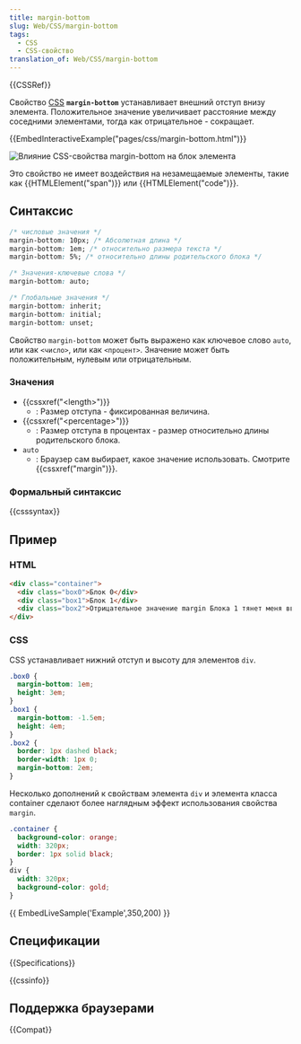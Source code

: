```yaml
---
title: margin-bottom
slug: Web/CSS/margin-bottom
tags:
  - CSS
  - CSS-свойство
translation_of: Web/CSS/margin-bottom
---
```


{{CSSRef}}

Свойство [CSS](/ru/docs/CSS) **`margin-bottom`** устанавливает внешний отступ внизу элемента. Положительное значение увеличивает расстояние между соседними элементами, тогда как отрицательное - сокращает.

{{EmbedInteractiveExample("pages/css/margin-bottom.html")}}

![Влияние CSS-свойства margin-bottom на блок элемента](margin-bottomru.png)

Это свойство не имеет воздействия на незамещаемые элементы, такие как {{HTMLElement("span")}} или {{HTMLElement("code")}}.

## Синтаксис

```css
/* числовые значения */
margin-bottom: 10px; /* Абсолютная длина */
margin-bottom: 1em; /* относительно размера текста */
margin-bottom: 5%; /* относительно длины родительского блока */

/* Значения-ключевые слова */
margin-bottom: auto;

/* Глобальные значения */
margin-bottom: inherit;
margin-bottom: initial;
margin-bottom: unset;
```

Свойство `margin-bottom` может быть выражено как ключевое слово `auto`, или как `<число>`, или как `<процент>`. Значение может быть положительным, нулевым или отрицательным.

### Значения

- {{cssxref("&lt;length&gt;")}}
  - : Размер отступа - фиксированная величина.
- {{cssxref("&lt;percentage&gt;")}}
  - : Размер отступа в процентах - размер относительно длины родительского блока.
- `auto`
  - : Браузер сам выбирает, какое значение использовать. Смотрите {{cssxref("margin")}}.

### Формальный синтаксис

{{csssyntax}}

## Пример

### HTML

```html
<div class="container">
  <div class="box0">Блок 0</div>
  <div class="box1">Блок 1</div>
  <div class="box2">Отрицательное значение margin Блока 1 тянет меня вверх</div>
</div>
```

### CSS

CSS устанавливает нижний отступ и высоту для элементов `div`.

```css
.box0 {
  margin-bottom: 1em;
  height: 3em;
}
.box1 {
  margin-bottom: -1.5em;
  height: 4em;
}
.box2 {
  border: 1px dashed black;
  border-width: 1px 0;
  margin-bottom: 2em;
}
```

Несколько дополнений к свойствам элемента `div` и элемента класса container сделают более наглядным эффект использования свойства `margin`.

```css
.container {
  background-color: orange;
  width: 320px;
  border: 1px solid black;
}
div {
  width: 320px;
  background-color: gold;
}
```

{{ EmbedLiveSample('Example',350,200) }}

## Спецификации

{{Specifications}}

{{cssinfo}}

## Поддержка браузерами

{{Compat}}

